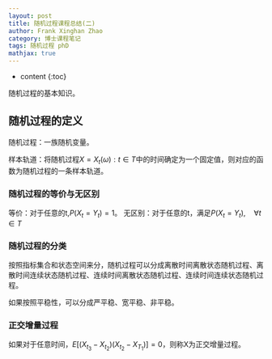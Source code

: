 ```yaml
---
layout: post
title: 随机过程课程总结(二)
author: Frank Xinghan Zhao
category: 博士课程笔记
tags: 随机过程 phD
mathjax: true
---
```


* content
{:toc}


随机过程的基本知识。






## 随机过程的定义

随机过程：一族随机变量。

样本轨道：将随机过程$X={X_t(\omega):t\in T}$中的时间确定为一个固定值，则对应的函数为随机过程的一条样本轨道。

### 随机过程的等价与无区别

等价：对于任意的t,$P(X_t=Y_t)=1$。
无区别：对于任意的t，满足$P(X_t=Y_t), \quad \forall t \in T$

### 随机过程的分类

按照指标集合和状态空间来分，随机过程可以分成离散时间离散状态随机过程、离散时间连续状态随机过程、连续时间离散状态随机过程、连续时间连续状态随机过程。

如果按照平稳性，可以分成严平稳、宽平稳、非平稳。

### 正交增量过程

如果对于任意时间，$E[(X_{t_3}-X_{t_2})(X_{t_2}-X_{T_1})]=0$，则称X为正交增量过程。

